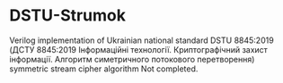 # DSTU-Strumok
Verilog implementation of Ukrainian national standard DSTU 8845:2019 (ДСТУ 8845:2019 Інформаційні технології. Криптографічний захист інформації. Алгоритм симетричного потокового перетворення) symmetric stream cipher algorithm
Not completed.
